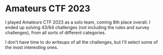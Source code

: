 # Amateurs CTF 2023

I played Amateurs CTF 2023 as a solo team, coming 8th place overall. I ended up solving 43/64 challenges (not including the rules and survey challenges), from all sorts of different categories.


I don't have time to do writeups of all the challenges, but I'll select some of the most interesting ones.



